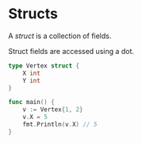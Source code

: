 # Structs

A *struct* is a collection of fields. 

Struct fields are accessed using a dot.

```go
type Vertex struct {
	X int
	Y int
}

func main() {
	v := Vertex{1, 2}
	v.X = 5
	fmt.Println(v.X) // 5
}
```
